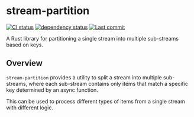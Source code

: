
# stream-partition

[![CI status](https://github.com/JadedBlueEyes/stream-partition/actions/workflows/rust-checks.yml/badge.svg?branch=main)](https://github.com/JadedBlueEyes/stream-partition/actions/workflows/rust-checks.yml?query=branch%3Amain) [![dependency status](https://deps.rs/repo/github/JadedBlueEyes/stream-partition/status.svg)](https://deps.rs/repo/github/JadedBlueEyes/stream-partition) [![Last commit](https://img.shields.io/github/last-commit/JadedBlueEyes/stream-partition.svg?logo=github&logoColor=white)](https://github.com/JadedBlueEyes/stream-partition/commits/main/)

A Rust library for partitioning a single stream into multiple sub-streams based on keys.

## Overview

`stream-partition` provides a utility to split a stream into multiple sub-streams, where each sub-stream contains only items that match a specific key determined by an async function.

This can be used to process different types of items from a single stream with different logic.
